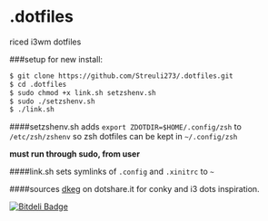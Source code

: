 # .dotfiles
riced i3wm dotfiles

###setup for new install:
```bash
$ git clone https://github.com/Streuli273/.dotfiles.git
$ cd .dotfiles
$ sudo chmod +x link.sh setzshenv.sh
$ sudo ./setzshenv.sh
$ ./link.sh
```

####setzshenv.sh
adds `export ZDOTDIR=$HOME/.config/zsh` to `/etc/zsh/zshenv` so zsh dotfiles can be kept in `~/.config/zsh`

**must run through sudo, from user**

####link.sh
sets symlinks of `.config` and `.xinitrc` to `~`

####sources
[dkeg](http://dotshare.it/~dkeg/) on dotshare.it for conky and i3 dots inspiration.



[![Bitdeli Badge](https://d2weczhvl823v0.cloudfront.net/Streuli273/.dotfiles/trend.png)](https://bitdeli.com/free "Bitdeli Badge")

